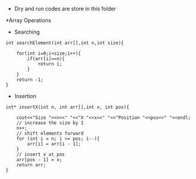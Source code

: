- Dry and run codes are store in this folder

*Array Operations

- Searching 
```
int searchElement(int arr[],int n,int size){
    
    for(int i=0;i<size;i++){
        if(arr[i]==n){
            return i;
        }
    }
    return -1;
}
```

- Insertion
```
int* insertX(int n, int arr[],int x, int pos){
    
    cout<<"Size "<<n<<" "<<"X "<<x<<" "<<"Position "<<pos<<" "<<endl;
    // increase the size by 1
    n++;
    // shift elements forward
    for (int i = n; i >= pos; i--){
        arr[i] = arr[i - 1];
    }
    // insert x at pos
    arr[pos - 1] = x;
    return arr;
}
```
